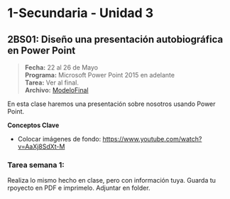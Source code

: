 # 1-Secundaria - Unidad 3

<div class="currentTheme">

## 2BS01: Diseño una presentación autobiográfica en Power Point

> **Fecha:** 22 al 26 de Mayo<br> **Programa:** Microsoft Power Point 2015 en adelante<br> **Tarea:** Ver al final.<br> **Archivo:** [ModeloFinal](https://github.com/israelcueva/colegio-docs/blob/a19ccbad37cba7b451be27cc8e5523964f9c076c/docs/1-secundaria/archivos/Unidad3/1SEC-2BS01.pdf ':include :type=code')

En esta clase haremos una presentación sobre nosotros usando Power Point.

**Conceptos Clave**

- Colocar imágenes de fondo: https://www.youtube.com/watch?v=AaXj8SdXt-M

### Tarea semana 1:

Realiza lo mismo hecho en clase, pero con información tuya. Guarda tu rpoyecto en PDF e imprimelo. Adjuntar en folder.

</div>
